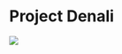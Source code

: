 # Project Denali

<p>
  <img src="https://www.cs.nuim.ie/~pmooney/cs385/functionalities.png)https://www.cs.nuim.ie/~pmooney/cs385/functionalities.png">
</p>
